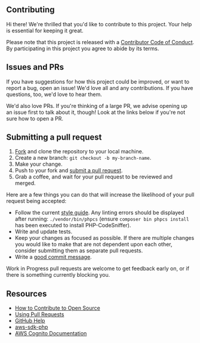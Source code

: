 ## Contributing

[fork]: /fork
[pr]: /compare
[issue]: /issue
[design-principles]: README.md
[style]: https://github.com/dvsa/php-coding-standards
[code-of-conduct]: CODE_OF_CONDUCT.md
[good-commit-message]: https://github.com/erlang/otp/wiki/writing-good-commit-messages

Hi there! We're thrilled that you'd like to contribute to this project. Your help is essential for keeping it great.

Please note that this project is released with a [Contributor Code of Conduct][code-of-conduct]. By participating in this project you agree to abide by its terms.

## Issues and PRs
If you have suggestions for how this project could be improved, or want to report a bug, open an issue! We'd love all and any contributions. If you have questions, too, we'd love to hear them.

We'd also love PRs. If you're thinking of a large PR, we advise opening up an issue first to talk about it, though! Look at the links below if you're not sure how to open a PR.

## Submitting a pull request
1. [Fork][fork] and clone the repository to your local machine.
1. Create a new branch: `git checkout -b my-branch-name`.
1. Make your change.
1. Push to your fork and [submit a pull request][pr].
1. Grab a coffee, and wait for your pull request to be reviewed and merged.

Here are a few things you can do that will increase the likelihood of your pull request being accepted:
- Follow the current [style guide][style]. Any linting errors should be displayed after running: `./vendor/bin/phpcs` (ensure `composer bin phpcs install ` has been executed to install PHP-CodeSniffer).
- Write and update tests.
- Keep your changes as focused as possible. If there are multiple changes you would like to make that are not dependent upon each other, consider submitting them as separate pull requests.
- Write a [good commit message][good-commit-message].

Work in Progress pull requests are welcome to get feedback early on, or if there is something currently blocking you.

## Resources

- [How to Contribute to Open Source](https://opensource.guide/how-to-contribute/)
- [Using Pull Requests](https://help.github.com/articles/about-pull-requests/)
- [GitHub Help](https://help.github.com)
- [aws-sdk-php](https://github.com/aws/aws-sdk-php)
- [AWS Cognito Documentation](https://docs.aws.amazon.com/cognito/index.html)